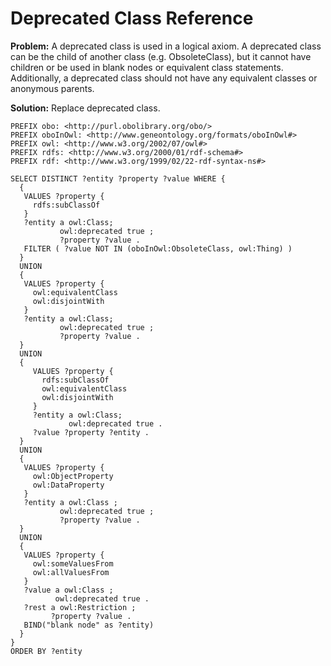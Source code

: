 # Deprecated Class Reference

**Problem:** A deprecated class is used in a logical axiom. A deprecated class can be the child of another class (e.g. ObsoleteClass), but it cannot have children or be used in blank nodes or equivalent class statements. Additionally, a deprecated class should not have any equivalent classes or anonymous parents.

**Solution:** Replace deprecated class.

```sparql
PREFIX obo: <http://purl.obolibrary.org/obo/>
PREFIX oboInOwl: <http://www.geneontology.org/formats/oboInOwl#>
PREFIX owl: <http://www.w3.org/2002/07/owl#>
PREFIX rdfs: <http://www.w3.org/2000/01/rdf-schema#>
PREFIX rdf: <http://www.w3.org/1999/02/22-rdf-syntax-ns#>

SELECT DISTINCT ?entity ?property ?value WHERE {
  {
   VALUES ?property {
     rdfs:subClassOf
   }
   ?entity a owl:Class;
           owl:deprecated true ;
           ?property ?value .
   FILTER ( ?value NOT IN (oboInOwl:ObsoleteClass, owl:Thing) )
  }
  UNION
  {
   VALUES ?property {
     owl:equivalentClass
     owl:disjointWith
   }
   ?entity a owl:Class;
           owl:deprecated true ;
           ?property ?value .
  }
  UNION
  {
     VALUES ?property {
       rdfs:subClassOf
       owl:equivalentClass
       owl:disjointWith
     }
     ?entity a owl:Class;
             owl:deprecated true .
     ?value ?property ?entity .
  }
  UNION
  {
   VALUES ?property {
     owl:ObjectProperty
     owl:DataProperty
   }
   ?entity a owl:Class ;
           owl:deprecated true ;
           ?property ?value .
  }
  UNION
  {
   VALUES ?property {
     owl:someValuesFrom
     owl:allValuesFrom
   }
   ?value a owl:Class ;
          owl:deprecated true .
   ?rest a owl:Restriction ;
         ?property ?value .
   BIND("blank node" as ?entity)
  }
}
ORDER BY ?entity
```
